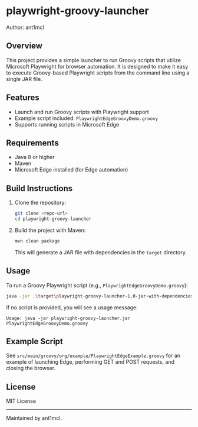 # playwright-groovy-launcher

Author: ant1mcl

## Overview

This project provides a simple launcher to run Groovy scripts that utilize Microsoft Playwright for browser automation. It is designed to make it easy to execute Groovy-based Playwright scripts from the command line using a single JAR file.

## Features
- Launch and run Groovy scripts with Playwright support
- Example script included: `PlaywrightEdgeGroovyDemo.groovy`
- Supports running scripts in Microsoft Edge 

## Requirements
- Java 8 or higher
- Maven
- Microsoft Edge installed (for Edge automation)

## Build Instructions

1. Clone the repository:
   ```sh
   git clone <repo-url>
   cd playwright-groovy-launcher
   ```
2. Build the project with Maven:
   ```sh
   mvn clean package
   ```
   This will generate a JAR file with dependencies in the `target` directory.

## Usage

To run a Groovy Playwright script (e.g., `PlaywrightEdgeGroovyDemo.groovy`):

```sh
java -jar .\target\playwright-groovy-launcher-1.0-jar-with-dependencies.jar .\src\main\groovy\org\example\PlaywrightEdgeGroovyCookieHeaderDemo.groovy
```

If no script is provided, you will see a usage message:

```
Usage: java -jar playwright-groovy-launcher.jar PlaywrightEdgeGroovyDemo.groovy
```

## Example Script

See `src/main/groovy/org/example/PlaywrightEdgeExample.groovy` for an example of launching Edge, performing GET and POST requests, and closing the browser.

## License

MIT License 

---

Maintained by ant1mcl.